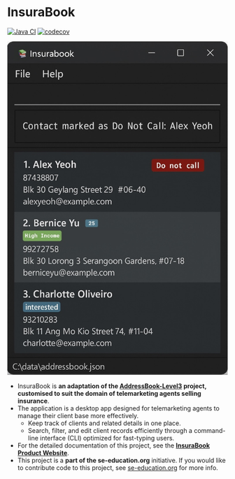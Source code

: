 # InsuraBook

[![Java CI](https://github.com/AY2526S1-CS2103T-F15a-2/tp/actions/workflows/gradle.yml/badge.svg)](https://github.com/AY2526S1-CS2103T-F15a-2/tp/actions/workflows/gradle.yml)
[![codecov](https://codecov.io/gh/AY2526S1-CS2103T-F15a-2/tp/branch/master/graph/badge.svg?token=354WJSWX3E)](https://codecov.io/gh/AY2526S1-CS2103T-F15a-2/tp)

![Ui](docs/images/Ui.png)

- InsuraBook is **an adaptation of the [AddressBook-Level3](https://se-education.org/addressbook-level3) project, customised to suit the domain of telemarketing agents selling insurance**.<br>
- The application is a desktop app designed for telemarketing agents to manage their client base more effectively.
  - Keep track of clients and related details in one place.
  - Search, filter, and edit client records efficiently through a command-line interface (CLI) optimized for fast-typing users.
- For the detailed documentation of this project, see the **[InsuraBook Product Website](https://ay2526s1-cs2103t-f15a-2.github.io/tp/)**.
- This project is a **part of the se-education.org** initiative. If you would like to contribute code to this project, see [se-education.org](https://se-education.org/#contributing-to-se-edu) for more info.
